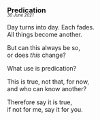 ### Predication
<p style="margin:0; margin-top: -1.25rem">
  <em>
    <small><small>30 June 2021</small></small>
  </em>
</p>

Day turns into day. Each fades.  
All things become another.

But can this always be so,  
or does *this* change?

What use is predication?

This is true, not that, for now,  
and who can know another?

Therefore say it is true,  
if not for me, say it for you.
